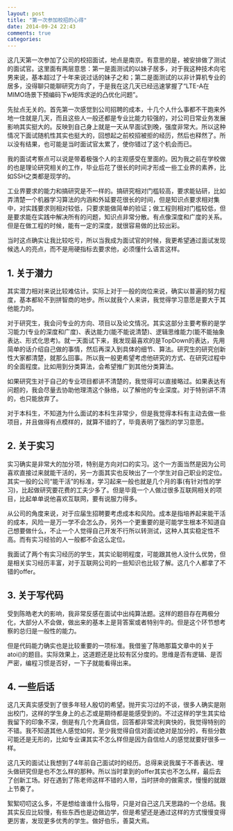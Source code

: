 ```yaml
---
layout: post
title: "第一次参加校招的心得"
date: 2014-09-24 22:43
comments: true
categories: 
---
```

这几天第一次参加了公司的校招面试，地点是南京。有意思的是，被安排做了测试的面试官。这里面有两层意思：第一是面测试的以妹子居多，对于我这种技术向宅男来说，基本超过了十年来说过话的妹子之和；第二是面测试的以非计算机专业的居多，没得聊只能聊研究方向了，于是我在这几天已经迅速掌握了“LTE-A在MIMO场景下预编码下w矩阵求逆的凸优化问题”。

先扯点无关的。首先第一次感觉到公司招聘的成本，十几个人什么事都不干跑来外地一住就是几天，而且这些人一般还都是专业比能力较强的，对公司日常业务发展影响其实挺大的。反映到自己身上就是一天从早面试到晚，强度非常大。所以这种情况下面试随机性其实也挺大的，回想起之前校招被拒的经历，然后也释然了。所以没有结果，也可能是当时面试官太累了，使你错过了这个机会而已。

<!--more-->

我的面试考察点可以说是带着极强个人的主观感受在里面的。因为我之前在学校做的也是理论研究相关的工作，毕业后花了很长的时间才形成一些工业界的素养，比如SSH之类都是现学的。

工业界要求的能力和搞研究是不一样的。搞研究相对门槛较高，要求能钻研，比如弄清楚一个机器学习算法的内涵和外延要花很长的时间，但是知识点要求相对集中，对实践要求则相对较低，只要求能做简单的验证；做工程则相对门槛较低，但是要求能在实践中解决所有的问题，知识点非常分散。有点像深度和广度的关系。但是在做工程的时候，能有一定的深度，就很容易做的比较出彩。

当时这点确实让我比较吃亏，所以当我成为面试官的时候，我更希望通过面试发现候选人的亮点，而不是用硬指标去要求他，必须懂什么语言这样。

## 1. 关于潜力

其实潜力相对来说比较难估计。实际上对于一般的岗位来说，确实以普遍的努力程度，基本都轮不到拼智商的地步。所以就我个人来讲，我觉得学习意愿是要大于其他能力的。

对于研究生，我会问专业的方向、项目以及论文情况。其实这部分主要考察的是学习能力(专业的深度和广度)、表达能力(能不能说清楚)、逻辑思维能力(能不能抽象表达、形式化思考)。就一天面试下来，我发现最喜欢的是TopDown的表达，先用简单的话介绍自己做的事情，然后再深入到具体的细节、算法。研究生的研究创新性大家都清楚，就那么回事。所以我一般更希望考虑他研究的方式、在研究过程中的全面程度。比如用到分类算法，会希望推广到其他分类算法。

如果研究生对于自己的专业项目都讲不清楚的，我觉得可以直接略过。如果表达有问题的，我会尽量去协助他理清这个脉络，以了解他的专业深度。对于特别讲不清的，也只能放弃了。

对于本科生，不知道为什么面试的本科生非常少，但是我觉得本科有主动去做一些项目，并且做得有点模样的，就算不错的了，毕竟表明了强烈的学习意愿。

## 2. 关于实习

实习确实是非常大的加分项，特别是方向对口的实习。这个一方面当然是因为公司喜欢直接过来就能干活的，另一方面其实也反映出了一个学生对自己职业的定位。其实一般的公司“能干活”的标准，学习起来一般也就是几个月的事(有针对性的学习)，比起做研究要花费的工夫少多了。但是毕竟一个人做过很多互联网相关的项目，比起单单说他喜欢互联网，要有说服力得多。

从公司的角度来说，对于应届生招聘要考虑成本和风险。成本是指培养起来能干活的成本，风险一是万一学不会怎么办，另外一个更重要的是可能学生根本不知道自己想要做什么，不止一个人觉得自己开发不行所以转测试，这种人其实稳定性不高。而有实习经验的人一般都不会这么定位。

我面试了两个有实习经历的学生，其实论聪明程度，可能跟其他人没什么优势，但是相关实习经历丰富，对于互联网公司的一些知识也比较了解。这几个人都拿了不错的offer。

## 3. 关于写代码

受到陈皓老大的影响，我非常反感在面试中出纯算法题。这样的题目存在两极分化，大部分人不会做，做出来的基本上是背答案或者特别牛的。但是这个环节想考察的总归是一般性的能力。

但是代码能力确实也是比较重要的一项标准。我借鉴了陈皓那篇文章中的关于atoi()的题目。实际效果上，这道题还是比较有区分度的。思维是否有逻辑、是否严密，编程习惯是否好，一下子就能看得出来。

## 4. 一些后话

这几天真实感受到了很多年轻人殷切的希望。抛开实习过的不谈，很多人确实是刚出校门，这样的学生身上的忐忑或是期待都是能感受到的。不过这样的学生其实给我留下的印象不深，倒是有几个充满自信，回答都非常流利爽快的，我觉得特别的不错。我不知道其他人感觉如何，至少我觉得自信对面试绝对是加分的，有些分数可能还是无形的，比如专业课其实不怎么样但是因为自信给人的感觉就要好很多一样。

这几天的面试让我想到了4年前自己面试时的经历。总得来说我属于不善表达、埋头做研究但是也不怎么样的那种。所以当时拿到的offer其实也不怎么样，最后去了创新工场。好在遇到了陈老师这样不错的人带，当时拼命的做需求，慢慢的就跟上节奏了。

絮絮叨叨这么多，不是想给谁谁什么指导，只是对自己这几天思路的一个总结。我其实反应比较慢，有些东西也是边做边学，但是希望还是通过这样的方式慢慢变得更厉害，发现更多优秀的学生。做好伯乐，善莫大焉。